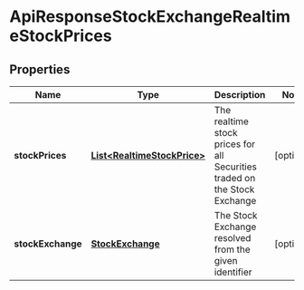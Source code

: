 
# ApiResponseStockExchangeRealtimeStockPrices

## Properties
Name | Type | Description | Notes
------------ | ------------- | ------------- | -------------
**stockPrices** | [**List&lt;RealtimeStockPrice&gt;**](RealtimeStockPrice.md) | The realtime stock prices for all Securities traded on the Stock Exchange |  [optional]
**stockExchange** | [**StockExchange**](StockExchange.md) | The Stock Exchange resolved from the given identifier |  [optional]



